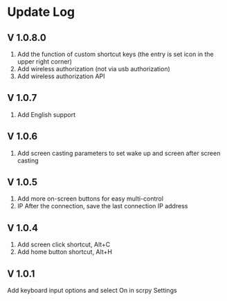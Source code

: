 # Update Log

## V 1.0.8.0
1. Add the function of custom shortcut keys (the entry is set icon in the upper right corner)
2. Add wireless authorization (not via usb authorization)
3. Add wireless authorization API


## V 1.0.7
1. Add English support


## V 1.0.6
1. Add screen casting parameters to set wake up and screen after screen casting

## V 1.0.5
1. Add more on-screen buttons for easy multi-control
2. IP After the connection, save the last connection IP address


## V 1.0.4
1. Add screen click shortcut, Alt+C
2. Add home button shortcut, Alt+H


## V 1.0.1
Add keyboard input options and select On in scrpy Settings
